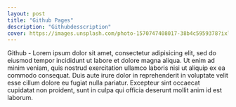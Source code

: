 ```yaml
---
layout: post
title: "Github Pages"
description: "Githubdesscription"
cover: https://images.unsplash.com/photo-1570747408017-38b4c5959378?ixlib=rb-1.2.1&ixid=MnwxMjA3fDB8MHxzZWFyY2h8MzV8fHdoaXRlfGVufDB8fDB8fA%3D%3D&auto=format&fit=crop&w=500&q=60
---
```

Github - Lorem ipsum dolor sit amet, consectetur adipisicing elit, sed do eiusmod tempor incididunt ut labore et dolore magna aliqua. Ut enim ad minim veniam, quis nostrud exercitation ullamco laboris nisi ut aliquip ex ea commodo consequat. Duis aute irure dolor in reprehenderit in voluptate velit esse cillum dolore eu fugiat nulla pariatur. Excepteur sint occaecat cupidatat non proident, sunt in culpa qui officia deserunt mollit anim id est laborum.